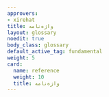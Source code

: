 ```yaml
---
approvers:
- xirehat
title: واژه‌نامه
layout: glossary
noedit: true
body_class: glossary
default_active_tag: fundamental
weight: 5
card:
  name: reference
  weight: 10
  title: واژه‌نامه
---
```


